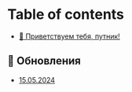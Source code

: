 # Table of contents

* [👋 Приветствуем тебя, путник!](README.md)

## 📝 Обновления

* [15.05.2024](obnovleniya/15.05.2024.md)

